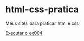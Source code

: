 # html-css-pratica
 Meus sites para praticar html e css

<a href= https://pabloribeiro01.github.io/html-css-pratica/exercicios/ex004/index.html> Executar o ex004